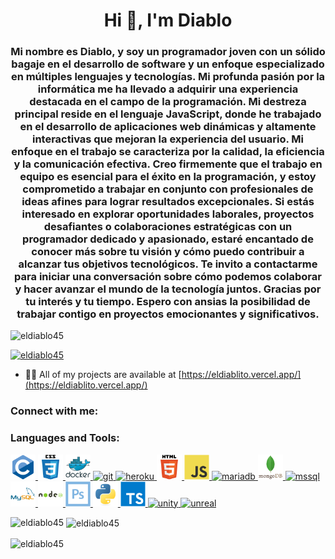 <h1 align="center">Hi 👋, I'm Diablo</h1>
<h3 align="center">Mi nombre es Diablo, y soy un programador joven con un sólido bagaje en el desarrollo de software y un enfoque especializado en múltiples lenguajes y tecnologías. Mi profunda pasión por la informática me ha llevado a adquirir una experiencia destacada en el campo de la programación. Mi destreza principal reside en el lenguaje JavaScript, donde he trabajado en el desarrollo de aplicaciones web dinámicas y altamente interactivas que mejoran la experiencia del usuario. Mi enfoque en el trabajo se caracteriza por la calidad, la eficiencia y la comunicación efectiva. Creo firmemente que el trabajo en equipo es esencial para el éxito en la programación, y estoy comprometido a trabajar en conjunto con profesionales de ideas afines para lograr resultados excepcionales. Si estás interesado en explorar oportunidades laborales, proyectos desafiantes o colaboraciones estratégicas con un programador dedicado y apasionado, estaré encantado de conocer más sobre tu visión y cómo puedo contribuir a alcanzar tus objetivos tecnológicos. Te invito a contactarme para iniciar una conversación sobre cómo podemos colaborar y hacer avanzar el mundo de la tecnología juntos. Gracias por tu interés y tu tiempo. Espero con ansias la posibilidad de trabajar contigo en proyectos emocionantes y significativos.</h3>

<p align="left"> <img src="https://komarev.com/ghpvc/?username=eldiablo45&label=Profile%20views&color=0e75b6&style=flat" alt="eldiablo45" /> </p>

<p align="left"> <a href="https://github.com/ryo-ma/github-profile-trophy"><img src="https://github-profile-trophy.vercel.app/?username=eldiablo45" alt="eldiablo45" /></a> </p>

- 👨‍💻 All of my projects are available at [https://eldiablito.vercel.app/](https://eldiablito.vercel.app/)

<h3 align="left">Connect with me:</h3>
<p align="left">
</p>

<h3 align="left">Languages and Tools:</h3>
<p align="left"> <a href="https://www.cprogramming.com/" target="_blank" rel="noreferrer"> <img src="https://raw.githubusercontent.com/devicons/devicon/master/icons/c/c-original.svg" alt="c" width="40" height="40"/> </a> <a href="https://www.w3schools.com/css/" target="_blank" rel="noreferrer"> <img src="https://raw.githubusercontent.com/devicons/devicon/master/icons/css3/css3-original-wordmark.svg" alt="css3" width="40" height="40"/> </a> <a href="https://www.docker.com/" target="_blank" rel="noreferrer"> <img src="https://raw.githubusercontent.com/devicons/devicon/master/icons/docker/docker-original-wordmark.svg" alt="docker" width="40" height="40"/> </a> <a href="https://git-scm.com/" target="_blank" rel="noreferrer"> <img src="https://www.vectorlogo.zone/logos/git-scm/git-scm-icon.svg" alt="git" width="40" height="40"/> </a> <a href="https://heroku.com" target="_blank" rel="noreferrer"> <img src="https://www.vectorlogo.zone/logos/heroku/heroku-icon.svg" alt="heroku" width="40" height="40"/> </a> <a href="https://www.w3.org/html/" target="_blank" rel="noreferrer"> <img src="https://raw.githubusercontent.com/devicons/devicon/master/icons/html5/html5-original-wordmark.svg" alt="html5" width="40" height="40"/> </a> <a href="https://developer.mozilla.org/en-US/docs/Web/JavaScript" target="_blank" rel="noreferrer"> <img src="https://raw.githubusercontent.com/devicons/devicon/master/icons/javascript/javascript-original.svg" alt="javascript" width="40" height="40"/> </a> <a href="https://mariadb.org/" target="_blank" rel="noreferrer"> <img src="https://www.vectorlogo.zone/logos/mariadb/mariadb-icon.svg" alt="mariadb" width="40" height="40"/> </a> <a href="https://www.mongodb.com/" target="_blank" rel="noreferrer"> <img src="https://raw.githubusercontent.com/devicons/devicon/master/icons/mongodb/mongodb-original-wordmark.svg" alt="mongodb" width="40" height="40"/> </a> <a href="https://www.microsoft.com/en-us/sql-server" target="_blank" rel="noreferrer"> <img src="https://www.svgrepo.com/show/303229/microsoft-sql-server-logo.svg" alt="mssql" width="40" height="40"/> </a> <a href="https://www.mysql.com/" target="_blank" rel="noreferrer"> <img src="https://raw.githubusercontent.com/devicons/devicon/master/icons/mysql/mysql-original-wordmark.svg" alt="mysql" width="40" height="40"/> </a> <a href="https://nodejs.org" target="_blank" rel="noreferrer"> <img src="https://raw.githubusercontent.com/devicons/devicon/master/icons/nodejs/nodejs-original-wordmark.svg" alt="nodejs" width="40" height="40"/> </a> <a href="https://www.photoshop.com/en" target="_blank" rel="noreferrer"> <img src="https://raw.githubusercontent.com/devicons/devicon/master/icons/photoshop/photoshop-line.svg" alt="photoshop" width="40" height="40"/> </a> <a href="https://www.python.org" target="_blank" rel="noreferrer"> <img src="https://raw.githubusercontent.com/devicons/devicon/master/icons/python/python-original.svg" alt="python" width="40" height="40"/> </a> <a href="https://www.typescriptlang.org/" target="_blank" rel="noreferrer"> <img src="https://raw.githubusercontent.com/devicons/devicon/master/icons/typescript/typescript-original.svg" alt="typescript" width="40" height="40"/> </a> <a href="https://unity.com/" target="_blank" rel="noreferrer"> <img src="https://www.vectorlogo.zone/logos/unity3d/unity3d-icon.svg" alt="unity" width="40" height="40"/> </a> <a href="https://unrealengine.com/" target="_blank" rel="noreferrer"> <img src="https://raw.githubusercontent.com/kenangundogan/fontisto/036b7eca71aab1bef8e6a0518f7329f13ed62f6b/icons/svg/brand/unreal-engine.svg" alt="unreal" width="40" height="40"/> </a> </p>

<p><img align="left" src="https://github-readme-stats.vercel.app/api/top-langs?username=eldiablo45&show_icons=true&locale=en&layout=compact" alt="eldiablo45" /></p>

<p>&nbsp;<img align="center" src="https://github-readme-stats.vercel.app/api?username=eldiablo45&show_icons=true&locale=en" alt="eldiablo45" /></p>

<p><img align="center" src="https://github-readme-streak-stats.herokuapp.com/?user=eldiablo45&" alt="eldiablo45" /></p>

